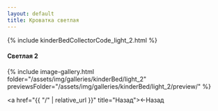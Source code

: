 ```yaml
---
layout: default
title: Кроватка светлая
---
```


{% include kinderBedCollectorCode_light_2.html %}

#### Светлая 2

{% include image-gallery.html folder="/assets/img/galleries/kinderBed/light_2" previewsFolder="/assets/img/galleries/kinderBed/light_2/preview/" %}

<a href="{{ "/"  | relative_url }}" title="Назад"><span>&#8592;Назад</span></a>
